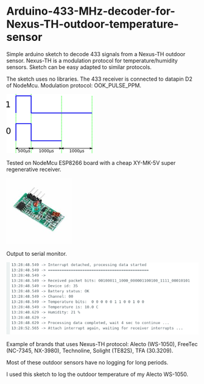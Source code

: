 # Arduino-433-MHz-decoder-for-Nexus-TH-outdoor-temperature-sensor

Simple arduino sketch to decode 433 signals from a Nexus-TH outdoor sensor. 
Nexus-TH is a modulation protocol for temperature/humidity sensors. 
Sketch can be easy adapted to similar protocols. 

The sketch uses no libraries. The 433 receiver is connected to datapin D2 of NodeMcu. Modulation protocol: OOK_PULSE_PPM.

![OOK_PULSE_PPM Modulation](Images/nexus_protocol.png)

Tested on NodeMcu ESP8266 board with a cheap XY-MK-5V super regenerative receiver.

![Receiver](Images/433_receiver_XY-MK-5V.jpg)

Output to serial monitor.

![Output Serial Monitor](Images/serial_monitor_nexus_decoder.png)

Example of brands that uses Nexus-TH protocol: Alecto (WS-1050), FreeTec (NC-7345, NX-3980), Technoline, Solight (TE82S), TFA (30.3209).

Most of these outdoor sensors have no logging for long periods.

I used this sketch to log the outdoor temperature of my Alecto WS-1050.
